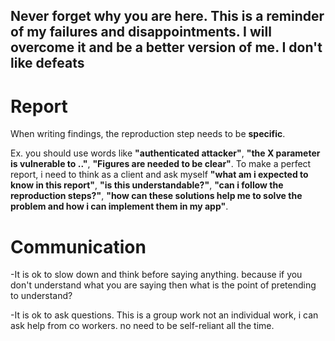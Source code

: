 <h2>Never forget why you are here. This is a reminder of my failures and disappointments. I will overcome it and be a better version of me. I don't like defeats</h2>

<h1>Report</h1>

When writing findings, the reproduction step needs to be **specific**.

Ex. you should use words like **"authenticated attacker"**, **"the X parameter is vulnerable to .."**, **"Figures are needed to be clear"**. 
To make a perfect report, i need to think as a client and ask myself **"what am i expected to know in this report"**, **"is this understandable?"**, **"can i follow the reproduction steps?"**, **"how can these solutions help me to solve the problem and how i can implement them in my app"**.

<h1>Communication</h1>

-It is ok to slow down and think before saying anything. because if you don't understand what you are saying then what is the point of pretending to understand? 

-It is ok to ask questions. This is a group work not an individual work, i can ask help from co workers. no need to be self-reliant all the time. 

